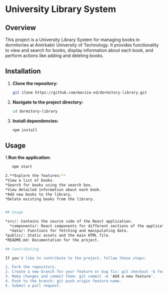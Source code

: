 # University Library System

## Overview

This project is a University Library System for managing books in dormitories at Amirkabir University of Technology. It provides functionality to view and search for books, display information about each book, and perform actions like adding and deleting books.

## Installation

1. **Clone the repository:**

   ```bash
   git clone https://github.com/marzie-nd/dormitory-library.git

2. **Navigate to the project directory:**

   ```bash
   cd dormitory-library
   
3. **Install dependencies:**

   ```bash
   npm install

## Usage

1.**Run the application:**

```bash
   npm start

2.**Explore the features:**
*View a list of books.
*Search for books using the search box.
*View detailed information about each book.
*Add new books to the library.
*Delete existing books from the library.


## Usage

*src/: Contains the source code of the React application.
  *components/: React components for different sections of the application.
  *data/: Functions for fetching and manipulating data.
*public/: Static assets and the main HTML file.
*README.md: Documentation for the project.

## Contributing

If you'd like to contribute to the project, follow these steps:

1. Fork the repository.
2. Create a new branch for your feature or bug fix: git checkout -b feature-name.
3. Make changes and commit them: git commit -m 'Add a new feature'.
4. Push to the branch: git push origin feature-name.
5. Submit a pull request.
